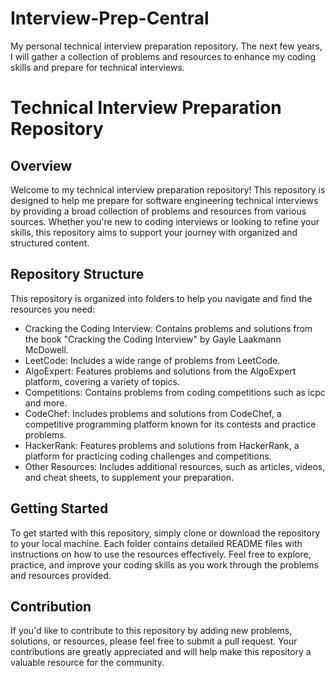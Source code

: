 # Interview-Prep-Central
My personal technical interview preparation repository. The next few years, I will gather a collection of problems and resources to enhance my coding skills and prepare for technical interviews.

# Technical Interview Preparation Repository
## Overview
Welcome to my technical interview preparation repository! This repository is designed to help me prepare for software engineering technical interviews by providing a broad collection of problems and resources from various sources. Whether you're new to coding interviews or looking to refine your skills, this repository aims to support your journey with organized and structured content.

## Repository Structure
This repository is organized into folders to help you navigate and find the resources you need:

- Cracking the Coding Interview: Contains problems and solutions from the book "Cracking the Coding Interview" by Gayle Laakmann McDowell.
- LeetCode: Includes a wide range of problems from LeetCode.
- AlgoExpert: Features problems and solutions from the AlgoExpert platform, covering a variety of topics.
- Competitions: Contains problems from coding competitions such as icpc and more.
- CodeChef: Includes problems and solutions from CodeChef, a competitive programming platform known for its contests and practice problems.
- HackerRank: Features problems and solutions from HackerRank, a platform for practicing coding challenges and competitions.
- Other Resources: Includes additional resources, such as articles, videos, and cheat sheets, to supplement your preparation.
## Getting Started
To get started with this repository, simply clone or download the repository to your local machine. Each folder contains detailed README files with instructions on how to use the resources effectively. Feel free to explore, practice, and improve your coding skills as you work through the problems and resources provided.

## Contribution
If you'd like to contribute to this repository by adding new problems, solutions, or resources, please feel free to submit a pull request. Your contributions are greatly appreciated and will help make this repository a valuable resource for the community.
